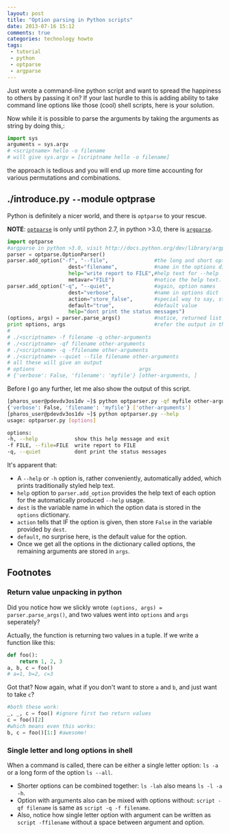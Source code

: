 ```yaml
---
layout: post
title: "Option parsing in Python scripts"
date: 2013-07-16 15:12
comments: true
categories: technology howto
tags: 
 - tutorial 
 - python 
 - optparse 
 - argparse
---
```


Just wrote a command-line python script and want to spread the happiness to
others by passing it on? If your last hurdle to this is adding ability to take
command line options like those (cool) shell scripts, here is your solution.
<!-- more -->
Now while it is possible to parse the arguments by taking the arguments as
string by doing this,:

``` python Arguments using sys.argv 
import sys 
arguments = sys.argv
# <scriptname> hello -o filename 
# will give sys.argv = [scriptname hello -o filename]
```

the approach is tedious and you will end up more time accounting for various
permutations and combinations.

## ./introduce.py `--`module optprase

Python is definitely a nicer world, and there is `optparse` to your rescue.

__NOTE__: [`optparse`](http://docs.python.org/2/library/optparse.html) is only until python 2.7, in python >3.0, there is
[`argparse`](http://docs.python.org/dev/library/argparse.html).

``` python argparse example
import optparse
#argparse in python >3.0, visit http://docs.python.org/dev/library/argparse.html
parser = optparse.OptionParser()
parser.add_option("-f", "--file",               #the long and short option
                    dest="filename",            #name in the options dict
                    help="write report to FILE",#help text for --help
                    metavar="FILE")             #notice the help text.
parser.add_option("-q", "--quiet",              #again, option names
                    dest="verbose",             #name in options dict
                    action="store_false",       #special way to say, store False
                    default="true",             #default value
                    help="dont print the status messages")
(options, args) = parser.parse_args()           #notice, returned list is unpacked
print options, args                             #refer the output in the next section
#
# ./<scriptname> -f filename -q other-arguments
# ./<scriptname> -qf filename other-arguments
# ./<scriptname> -q -ffilename other-arguments
# ./<scriptname> --quiet --file filename other-arguments
# all these will give an output 
# options                                  args
# {'verbose': False, 'filename': 'myfile'} [other-arguments, ]

```

Before I go any further, let me also show the output of this script.

``` bash argparse output
[pharos_user@pdevdv3os1dv ~]$ python optparser.py -qf myfile other-arguments
{'verbose': False, 'filename': 'myfile'} ['other-arguments']
[pharos_user@pdevdv3os1dv ~]$ python optparser.py --help
usage: optparser.py [options]

options:
-h, --help            show this help message and exit
-f FILE, --file=FILE  write report to FILE
-q, --quiet           dont print the status messages
```

It's apparent that:

*  A `--help` or `-h` option is, rather conveniently, automatically added, which
   prints traditionally styled help text.
*  `help` option to `parser.add_option` provides the help text of each option for the automatically
  produced `--help` usage.
*  `dest` is the variable name in which the option data is stored in the
  `options` dictionary.
*  `action` tells that IF the option is given, then store `False` in the variable
  provided by `dest`.
*  `default`, no surprise here, is the default value for the option.
*  Once we get all the options in the dictionary called options, the remaining
arguments are stored in `args`.

## Footnotes

### Return value unpacking in python

Did you notice how we slickly wrote `(options, args) = parser.parse_args()`, and
two values went into `options` and `args` seperately?

Actually, the function is returning two values in a tuple. If we write a
function like this:

```python multiple return values
def foo():
    return 1, 2, 3
a, b, c = foo()
# a=1, b=2, c=3
```

Got that? Now again, what if you don't want to store `a` and `b`, and just want to
take `c`?

``` python ignore some returns
#both these work:
_, _, c = foo() #ignore first two return values
c = foo()[2]
#which means even this works:
b, c = foo()[1:] #awesome!
```

### Single letter and long options in shell

When a command is called, there can be either a single letter option: `ls -a` or
a long form of the option `ls --all`.

*  Shorter options can be combined together:
`ls -lah` also means `ls -l -a -h`.
*  Option with arguments also can be mixed with
options without: `script -qf filename` is same as `script -q -f filename`.
*  Also, notice how single letter option with argument can be written as `script
-ffilename` without a space between argument and option.


